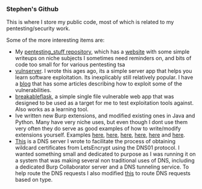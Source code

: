 ### Stephen's Github 

This is where I store my public code, most of which is related to my pentesting/security work.

Some of the more interesting items are:

- My [pentesting_stuff repository](https://github.com/stephenbradshaw/pentesting_stuff), which has a [website](https://stephenbradshaw.github.io/pentesting_stuff/) with some simple writeups on niche subjects I sometimes need reminders on, and bits of code too small for  for various pentesting tsa
- [vulnserver](https://github.com/stephenbradshaw/vulnserver). I wrote this ages ago, its a simple server app that helps you learn software exploitation. Its inexplicably still relatively popular. I have a [blog](http://www.thegreycorner.com/) that has some articles describing how to exploit some of the vulnerabilities.
- [breakableflask](https://github.com/stephenbradshaw/breakableflask), a simple single file vulnerable web app that was designed to be used as a target for me to test exploitation tools against. Also works as a learning tool.
- Ive written new Burp extensions, and modified existing ones in Java and Python. Many have very niche uses, but even though I dont use them very often they do serve as good examples of how to write/modify extensions yourself. Examples [here](https://github.com/stephenbradshaw/CSIG), [here](https://github.com/stephenbradshaw/burpextensiontemplates), [here](https://github.com/stephenbradshaw/espresso), [here](https://github.com/stephenbradshaw/Burp-Response-Handler), [here](https://github.com/stephenbradshaw/absentis) and [here](https://github.com/stephenbradshaw/pentesting_stuff/blob/master/burp_extensions/saver.py).
- [This](https://github.com/stephenbradshaw/letsencrypt_dns01_server) is a DNS server I wrote to facilitate the process of obtaining wildcard certificates from LetsEncrypt using the DNS01 protocol. I wanted something small and dedicated to purpose as I was running it on a system that was making several non traditional uses of DNS, including a dedicated Burp Collaborator server and a DNS tunneling service. To help route the DNS requests I also modified [this](https://github.com/stephenbradshaw/dns-reverse-proxy) to route DNS requests based on type. 
